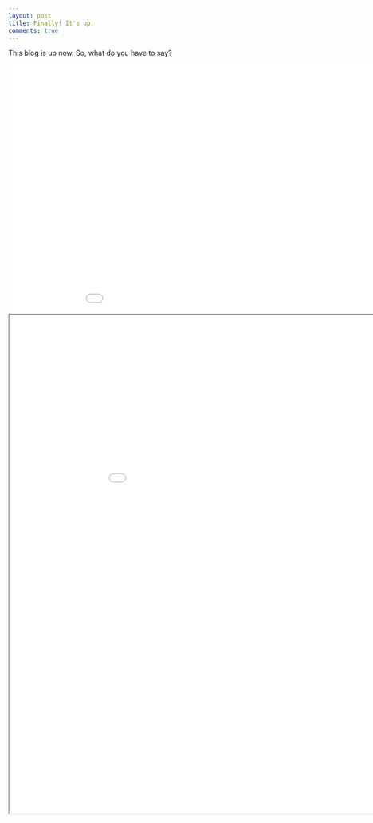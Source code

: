 ```yaml
---
layout: post
title: Finally! It's up.
comments: true
---
```

This blog is up now. So, what do you have to say?


<iframe src="/assets/lang.html"
    style="max-width = 100%"
    sandbox="allow-same-origin allow-scripts"
    width="1000"
    height="500"
    align="middle"
    scrolling="no"
    seamless="seamless"
    frameborder="0">
</iframe>

<iframe src="/assets/taco.html"
    style="max-width = 100%"
    sandbox="allow-same-origin allow-scripts"
    width="1000"
    height="1000"
    align="middle"
    scrolling="no"
    seamless="seamless"
    frameborder="20">
</iframe>
 
        

